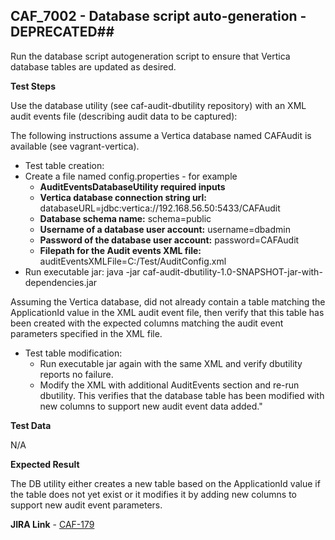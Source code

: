 ## CAF_7002 - Database script auto-generation - DEPRECATED##

Run the database script autogeneration script to ensure that Vertica database tables are updated as desired.

**Test Steps**

Use the database utility (see caf-audit-dbutility repository) with an XML audit events file (describing audit data to be captured):

The following instructions assume a Vertica database named CAFAudit is available (see vagrant-vertica).


- Test table creation:
- Create a file named config.properties - for example
	- **AuditEventsDatabaseUtility required inputs**
	- **Vertica database connection string url:** databaseURL=jdbc:vertica://192.168.56.50:5433/CAFAudit
	- **Database schema name:** schema=public
	- **Username of a database user account:** username=dbadmin
	- **Password of the database user account:** password=CAFAudit
	- **Filepath for the Audit events XML file:** auditEventsXMLFile=C:/Test/AuditConfig.xml
- Run executable jar: java -jar caf-audit-dbutility-1.0-SNAPSHOT-jar-with-dependencies.jar

Assuming the Vertica database, did not already contain a table matching the ApplicationId value in the XML audit event file, then verify that this table has been created with the expected columns matching the audit event parameters specified in the XML file.



- Test table modification:
	- Run executable jar again with the same XML and verify dbutility reports no failure.
	- Modify the XML with additional AuditEvents section and re-run dbutility. This verifies that the database table has been modified with new columns to support new audit event data added."


**Test Data**

N/A

**Expected Result**

The DB utility either creates a new table based on the ApplicationId value if the table does not yet exist or it modifies it by adding new columns to support new audit event parameters.

**JIRA Link** - [CAF-179](https://jira.autonomy.com/browse/CAF-179)

